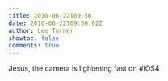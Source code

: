 ```yaml
---
title: 2010-06-22T09-56
date: 2010-06-22T09:56:02Z
author: Lee Turner
showtoc: false
comments: true
---
```


Jesus, the camera is lightening fast on #iOS4

